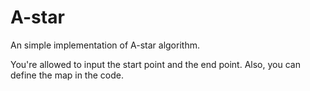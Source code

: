 # A-star
An simple implementation of A-star algorithm. 

You're allowed to input the start point and the end point.
Also, you can define the map in the code.
